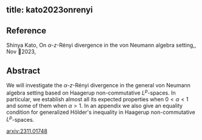 title: kato2023onrenyi
---


## Reference

Shinya Kato, On $\alpha$-$z$-Rényi divergence in the von Neumann algebra setting,, Nov 2023,

## Abstract 
We will investigate the $\alpha$-$z$-Rényi divergence in the general von Neumann algebra setting based on Haagerup non-commutative $L^p$-spaces. In particular, we establish almost all its expected properties when $0 < \alpha < 1$ and some of them when $\alpha > 1$. In an appendix we also give an equality condition for generalized Hölder's inequality in Haagerup non-commutative $L^p$-spaces.
    

[arxiv:2311.01748](https://arxiv.org/abs/2311.01748)

